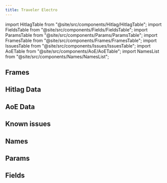 ```yaml
---
title: Traveler Electro
---
```


import HitlagTable from "@site/src/components/Hitlag/HitlagTable";
import FieldsTable from "@site/src/components/Fields/FieldsTable";
import ParamsTable from "@site/src/components/Params/ParamsTable";
import FramesTable from "@site/src/components/Frames/FramesTable";
import IssuesTable from "@site/src/components/Issues/IssuesTable";
import AoETable from "@site/src/components/AoE/AoETable";
import NamesList from "@site/src/components/Names/NamesList";

## Frames

<FramesTable item_key="travelerelectro" />

## Hitlag Data

<HitlagTable item_key="travelerelectro" />

## AoE Data

<AoETable item_key="travelerelectro" />

## Known issues

<IssuesTable item_key="travelerelectro" />

## Names

<NamesList item_key="travelerelectro" />

## Params

<ParamsTable item_key="travelerelectro" />

## Fields

<FieldsTable item_key="travelerelectro" />
